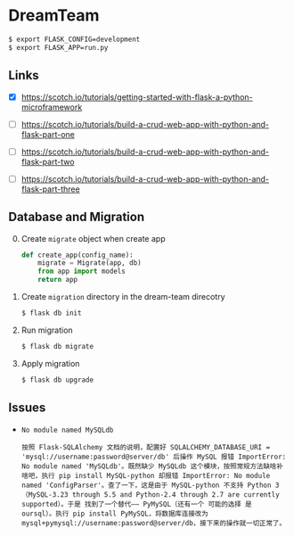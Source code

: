 # DreamTeam
```bash
$ export FLASK_CONFIG=development
$ export FLASK_APP=run.py
```

## Links

* [x] https://scotch.io/tutorials/getting-started-with-flask-a-python-microframework

* [ ] https://scotch.io/tutorials/build-a-crud-web-app-with-python-and-flask-part-one

* [ ] https://scotch.io/tutorials/build-a-crud-web-app-with-python-and-flask-part-two

* [ ] https://scotch.io/tutorials/build-a-crud-web-app-with-python-and-flask-part-three

## Database and Migration
0. Create `migrate` object when create app
    ```python
    def create_app(config_name):
        migrate = Migrate(app, db)
        from app import models
        return app
    ```
1. Create `migration` directory in the dream-team direcotry
    ```bash
    $ flask db init
    ```
2. Run migration
    ```bash
    $ flask db migrate
    ```
3. Apply migration
    ```bash
    $ flask db upgrade
    ```

## Issues
* `No module named MySQLdb`
    ```
    按照 Flask-SQLAlchemy 文档的说明，配置好 SQLALCHEMY_DATABASE_URI = 'mysql://username:password@server/db' 后操作 MySQL 报错 ImportError: No module named 'MySQLdb'。既然缺少 MySQLdb 这个模块，按照常规方法缺啥补啥吧，执行 pip install MySQL-python 却报错 ImportError: No module named 'ConfigParser'。查了一下，这是由于 MySQL-python 不支持 Python 3（MySQL-3.23 through 5.5 and Python-2.4 through 2.7 are currently supported）。于是 找到了一个替代—— PyMySQL（还有一个 可能的选择 是 oursql）。执行 pip install PyMySQL，将数据库连接改为 mysql+pymysql://username:password@server/db，接下来的操作就一切正常了。
    ```
